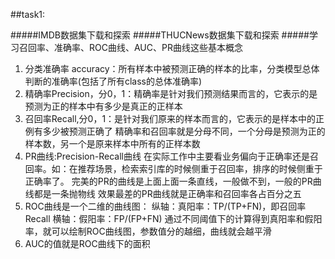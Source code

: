 ##task1:

#####IMDB数据集下载和探索
#####THUCNews数据集下载和探索
#####学习召回率、准确率、ROC曲线、AUC、PR曲线这些基本概念
1. 分类准确率 accuracy：所有样本中被预测正确的样本的比率，分类模型总体判断的准确率(包括了所有class的总体准确率)
2. 精确率Precision，分0，1：精确率是针对我们预测结果而言的，它表示的是预测为正的样本中有多少是真正的正样本
3. 召回率Recall,分0，1：是针对我们原来的样本而言的，它表示的是样本中的正例有多少被预测正确了
精确率和召回率就是分母不同，一个分母是预测为正的样本数，另一个是原来样本中所有的正样本数
4. PR曲线:Precision-Recall曲线
在实际工作中主要看业务偏向于正确率还是召回率。如：在推荐场景，检索索引库的时候侧重于召回率，排序的时候侧重于正确率了。
完美的PR的曲线是上面上面一条直线，一般做不到，一般的PR曲线都是一条抛物线 
效果最差的PR曲线就是正确率和召回率各占百分之五
5. ROC曲线是一个二维的曲线图： 
纵轴：真阳率：TP/(TP+FN)，即召回率Recall 
横轴：假阳率：FP/(FP+FN) 
通过不同阈值下的计算得到真阳率和假阳率，就可以绘制ROC曲线图，参数值分的越细，曲线就会越平滑
6. AUC的值就是ROC曲线下的面积


